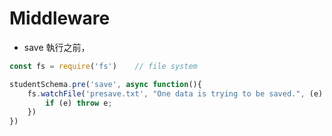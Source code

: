 # Middleware
- save 執行之前，

```js
const fs = require('fs') 	// file system

studentSchema.pre('save', async function(){
	fs.watchFile('presave.txt', "One data is trying to be saved.", (e) => {
		if (e) throw e;
	})
})
```